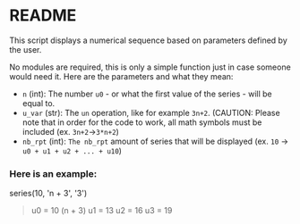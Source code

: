 # README

This script displays a numerical sequence based on parameters defined by the user.

No modules are required, this is only a simple function just in case someone would need it.
Here are the parameters and what they mean:

  - `n` (int): The number `u0` - or what the first value of the series - will be equal to.
  - `u_var` (str): The `un` operation, like for example `3n+2`. (CAUTION: Please note that in order for the code to work, all math symbols must be included (ex. `3n+2`->`3*n+2`)
  - `nb_rpt` (int): `The nb_rpt` amount of series that will be displayed (ex. `10` -> `u0 + u1 + u2 + ... + u10`)

 ### Here is an example:
  
  series(10, 'n + 3', '3')
  >  u0 = 10 (n + 3)
     u1 = 13
     u2 = 16
     u3 = 19
